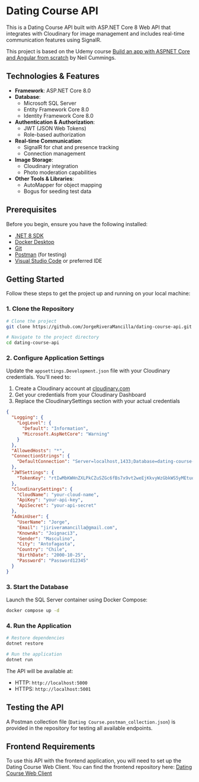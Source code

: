 # Dating Course API

This is a Dating Course API built with ASP.NET Core 8 Web API that integrates with Cloudinary for image management and includes real-time communication features using SignalR.

This project is based on the Udemy course [Build an app with ASPNET Core and Angular from scratch](https://www.udemy.com/course/build-an-app-with-aspnet-core-and-angular-from-scratch) by Neil Cummings.

## Technologies & Features

- **Framework**: ASP.NET Core 8.0
- **Database**: 
  - Microsoft SQL Server
  - Entity Framework Core 8.0
  - Identity Framework Core 8.0
- **Authentication & Authorization**:
  - JWT (JSON Web Tokens)
  - Role-based authorization
- **Real-time Communication**:
  - SignalR for chat and presence tracking
  - Connection management
- **Image Storage**: 
  - Cloudinary integration
  - Photo moderation capabilities
- **Other Tools & Libraries**:
  - AutoMapper for object mapping
  - Bogus for seeding test data

## Prerequisites

Before you begin, ensure you have the following installed:
- [.NET 8 SDK](https://dotnet.microsoft.com/download/dotnet/8.0)
- [Docker Desktop](https://www.docker.com/products/docker-desktop)
- [Git](https://git-scm.com/downloads)
- [Postman](https://www.postman.com/downloads/) (for testing)
- [Visual Studio Code](https://code.visualstudio.com/) or preferred IDE

## Getting Started

Follow these steps to get the project up and running on your local machine:

### 1. Clone the Repository

```bash
# Clone the project
git clone https://github.com/JorgeRiveraMancilla/dating-course-api.git

# Navigate to the project directory
cd dating-course-api
```

### 2. Configure Application Settings

Update the `appsettings.Development.json` file with your Cloudinary credentials. You'll need to:
1. Create a Cloudinary account at [cloudinary.com](https://cloudinary.com)
2. Get your credentials from your Cloudinary Dashboard
3. Replace the CloudinarySettings section with your actual credentials

```json
{
  "Logging": {
    "LogLevel": {
      "Default": "Information",
      "Microsoft.AspNetCore": "Warning"
    }
  },
  "AllowedHosts": "*",
  "ConnectionStrings": {
    "DefaultConnection": "Server=localhost,1433;Database=dating-course-db;User Id=SA;Password=Password@1;TrustServerCertificate=True"
  },
  "JWTSettings": {
    "TokenKey": "rtIwMbKWHnZXLPkCZuSZGc6fBs7x9vt2weEjKkvyWzGbkWS5yMEtuqfPACtjK9s9"
  },
  "CloudinarySettings": {
    "CloudName": "your-cloud-name",
    "ApiKey": "your-api-key",
    "ApiSecret": "your-api-secret"
  },
  "AdminUser": {
    "UserName": "Jorge",
    "Email": "jiriveramancilla@gmail.com",
    "KnownAs": "Joignaci3",
    "Gender": "Masculino",
    "City": "Antofagasta",
    "Country": "Chile",
    "BirthDate": "2000-10-25",
    "Password": "Password12345"
  }
}
```

### 3. Start the Database

Launch the SQL Server container using Docker Compose:

```bash
docker compose up -d
```

### 4. Run the Application

```bash
# Restore dependencies
dotnet restore

# Run the application
dotnet run
```

The API will be available at:
- HTTP: `http://localhost:5000`
- HTTPS: `http://localhost:5001`

## Testing the API

A Postman collection file (`Dating Course.postman_collection.json`) is provided in the repository for testing all available endpoints.

## Frontend Requirements

To use this API with the frontend application, you will need to set up the Dating Course Web Client. You can find the frontend repository here: [Dating Course Web Client](https://github.com/JorgeRiveraMancilla/dating-course-web-client)